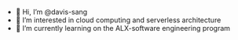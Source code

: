 - 👋 Hi, I’m @davis-sang
- 👀 I’m interested in cloud computing and serverless architecture
- 🌱 I’m currently learning on the ALX-software engineering program


